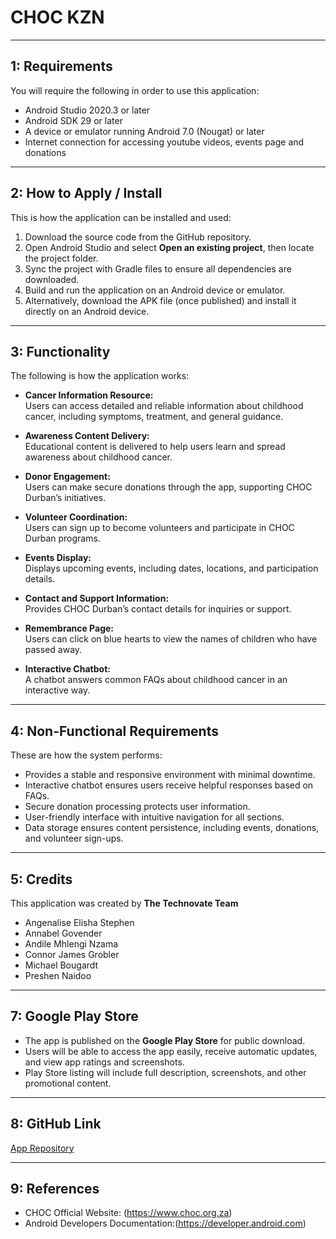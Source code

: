 # CHOC KZN

---

## 1: Requirements

You will require the following in order to use this application:

- Android Studio 2020.3 or later
- Android SDK 29 or later
- A device or emulator running Android 7.0 (Nougat) or later
- Internet connection for accessing youtube videos, events page and donations

---

## 2: How to Apply / Install

This is how the application can be installed and used:

1. Download the source code from the GitHub repository.
2. Open Android Studio and select **Open an existing project**, then locate the project folder.
3. Sync the project with Gradle files to ensure all dependencies are downloaded.
4. Build and run the application on an Android device or emulator.
5. Alternatively, download the APK file (once published) and install it directly on an Android device.

---

## 3: Functionality

The following is how the application works:

- **Cancer Information Resource:**  
  Users can access detailed and reliable information about childhood cancer, including symptoms, treatment, and general guidance.

- **Awareness Content Delivery:**  
  Educational content is delivered to help users learn and spread awareness about childhood cancer.

- **Donor Engagement:**  
  Users can make secure donations through the app, supporting CHOC Durban’s initiatives.

- **Volunteer Coordination:**  
  Users can sign up to become volunteers and participate in CHOC Durban programs.

- **Events Display:**  
  Displays upcoming events, including dates, locations, and participation details.

- **Contact and Support Information:**  
  Provides CHOC Durban’s contact details for inquiries or support.

- **Remembrance Page:**  
  Users can click on blue hearts to view the names of children who have passed away.

- **Interactive Chatbot:**  
  A chatbot answers common FAQs about childhood cancer in an interactive way.

---

## 4: Non-Functional Requirements

These are how the system performs:

- Provides a stable and responsive environment with minimal downtime.
- Interactive chatbot ensures users receive helpful responses based on FAQs.
- Secure donation processing protects user information.
- User-friendly interface with intuitive navigation for all sections.
- Data storage ensures content persistence, including events, donations, and volunteer sign-ups.

---

## 5: Credits

This application was created by **The Technovate Team**
- Angenalise Elisha Stephen
- Annabel Govender
- Andile Mhlengi Nzama
- Connor James Grobler
- Michael Bougardt
- Preshen Naidoo

---

## 7: Google Play Store

- The app is published on the **Google Play Store** for public download.
- Users will be able to access the app easily, receive automatic updates, and view app ratings and screenshots.
- Play Store listing will include full description, screenshots, and other promotional content.

---

## 8: GitHub Link

[App Repository](https://github.com/ST10291541/Technovate)

---

## 9: References

- CHOC Official Website: (https://www.choc.org.za)
- Android Developers Documentation:(https://developer.android.com)
